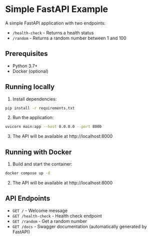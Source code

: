 # Simple FastAPI Example

A simple FastAPI application with two endpoints:
- `/health-check` - Returns a health status
- `/random` - Returns a random number between 1 and 100

## Prerequisites

- Python 3.7+
- Docker (optional)

## Running locally

1. Install dependencies:
```bash
pip install -r requirements.txt
```

2. Run the application:
```bash
uvicorn main:app --host 0.0.0.0 --port 8000
```

3. The API will be available at http://localhost:8000

## Running with Docker

1. Build and start the container:
```bash
docker compose up -d
```

2. The API will be available at http://localhost:8000

## API Endpoints

- `GET /` - Welcome message
- `GET /health-check` - Health check endpoint
- `GET /random` - Get a random number
- `GET /docs` - Swagger documentation (automatically generated by FastAPI) 
